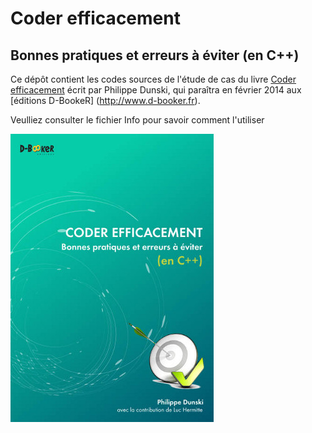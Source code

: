 # Coder efficacement
## Bonnes pratiques et erreurs à éviter (en C++)

Ce dépôt contient les codes sources de l'étude de cas du livre [Coder efficacement](http://d-booker.jo.my/coder-efficacement) écrit par Philippe Dunski, qui paraîtra en février 2014 aux [éditions D-BookeR] (http://www.d-booker.fr).

Veulliez consulter le fichier Info pour savoir comment l'utiliser

![Couverture du livre](coder_cpp-book.jpg)
